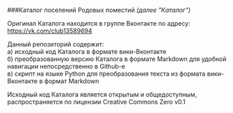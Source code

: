 ###Каталог поселений Родовых поместий
*(далее "Каталог")*

Оригинал Каталога находится в группе Вконтакте по адресу: https://vk.com/club13589694

Данный репозиторий содержит:  
а) исходный код Каталога в формате вики-Вконтакте  
б) преобразованную версию Каталога в формате Markdown для удобной навигации непосредственно в Github-е  
в) скрипт на языке Python для преобразования текста из формата вики-Вконтакте в формат Markdown

Исходный код Каталога является открытым и общедоступным, распространяется по лицензии Creative Commons Zero v0.1
